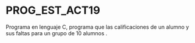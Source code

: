 # PROG_EST_ACT19
Programa en lenguaje C, programa que las calificaciones de un alumno y sus faltas para un grupo de 10 alumnos .
